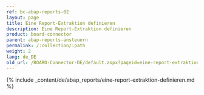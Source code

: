```yaml
---
ref: bc-abap-reports-02
layout: page
title: Eine Report-Extraktion definieren
description: Eine Report-Extraktion definieren
product: board-connector
parent: abap-reports-ansteuern
permalink: /:collection/:path
weight: 2
lang: de_DE
old_url: /BOARD-Connector-DE/default.aspx?pageid=eine-report-extraktion-definieren
---
```


{% include _content/de/abap_reports/eine-report-extraktion-definieren.md %}
